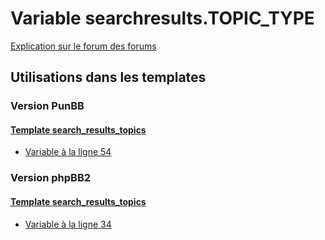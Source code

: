 # Variable searchresults.TOPIC_TYPE
[Explication sur le forum des forums](http://forum.forumactif.com/t294113-listing-des-variables#searchresults.TOPIC_TYPE)
## Utilisations dans les templates
### Version PunBB
#### [Template search_results_topics](punbb/search_results_topics.md)
* [Variable à la ligne 54](../punbb/search_results_topics.tpl#L54)
### Version phpBB2
#### [Template search_results_topics](subsilver/search_results_topics.md)
* [Variable à la ligne 34](../subsilver/search_results_topics.tpl#L34)